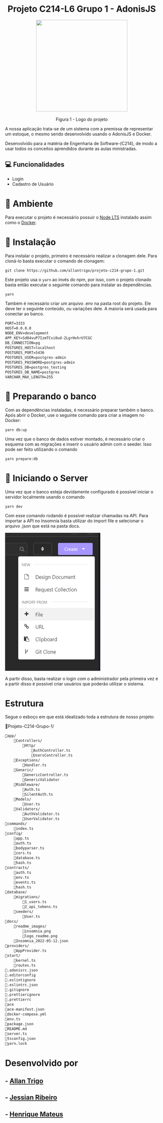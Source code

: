 <h1 align="center">Projeto C214-L6 Grupo 1 - AdonisJS</h1> 

<p align="center">
<img src="https://github.com/allantrigo/projeto-c214-grupo-1/tree/master/docs/readme_images/logo_readme.png" height="300" width="300" >
</p>
<p align="center">Figura 1 - Logo do projeto</p>

A nossa aplicação trata-se de um sistema com a premissa de representar um estoque, o mesmo sendo desenvolvido usando o AdonisJS e Docker.

Desenvolvido para a matéria de Engenharia de Software-(C214), de modo a usar todos os conceitos aprendidos durante as aulas ministradas.

## 💻 Funcionalidades
- Login
- Cadastro de Usuário

# 🌳 Ambiente
Para executar o projeto é necessário possuir o [Node LTS](https://nodejs.org/en/download/) instalado assim como o [Docker](https://docs.docker.com/desktop/windows/install/).

# 🔧 Instalação
Para instalar o projeto, primeiro é necessário realizar a clonagem dele. Para cloná-lo basta executar o comando de clonagem:
```
git clone https://github.com/allantrigo/projeto-c214-grupo-1.git
```

Este projeto usa o ```yarn``` ao invés do npm, por isso, com o projeto clonado basta então executar o seguinte comando para instalar as dependências.
```
yarn
```

Também é necessário criar um arquivo .env na pasta root do projeto. Ele deve ter o seguinte conteúdo, ou variações dele. A maioria será usada para conectar ao banco.
```
PORT=3333
HOST=0.0.0.0
NODE_ENV=development
APP_KEY=Sd84vuP7IzmTCvi0ud-2LgrHvhrU7CGC
DB_CONNECTION=pg
POSTGRES_HOST=localhost
POSTGRES_PORT=5436
POSTGRES_USER=postgres-admin
POSTGRES_PASSWORD=postgres-admin
POSTGRES_DB=postgres_testing
POSTGRES_DB_NAME=postgres
VARCHAR_MAX_LENGTH=255
```

# 🔨 Preparando o banco
Com as dependências instaladas, é necessário preparar também o banco. Após abrir o Docker, use o seguinte comando para criar a imagem no Docker:
```
yarn db:up
```

Uma vez que o banco de dados estiver montado, é necessário criar o esquema com as migrações e inserir o usuário admin com o seeder. Isso pode ser feito utilizando o comando

```
yarn prepare:db
```

# 🚀 Iniciando o Server
Uma vez que o banco esteja devidamente configurado é possível iniciar o servidor localmente usando o comando
```
yarn dev
```

Com esse comando rodando é possível realizar chamadas na API. Para importar a API no Insomnia basta utilizar do import file e selecionar o arquivo .json que está na pasta docs.

![](/docs/readme_images/insomnia.png)

A partir disso, basta realizar o login com o administrador pela primeira vez e a partir disso é possível criar usuários que poderão utilizar o sistema.

# Estrutura
Segue o esboço em que está idealizado toda a estrutura de nosso projeto:

📂Projeto-C214-Grupo-1/

    📂app/
        📂Controllers/
            📂Http/
                📄AuthController.ts
                📄UsersController.ts
        📂Exceptions/
            📄Handler.ts
        📂Generic/
            📄GenericController.ts
            📄GenericValidator
        📂Middleware/
            📄Auth.ts
            📄SilentAuth.ts
        📂Models/
            📄User.ts
        📂Validators/
            📄AuthValidator.ts
            📄UserValidator.ts
    📂commands/
        📄index.ts
    📂config/
        📄app.ts
        📄auth.ts
        📄bodyparser.ts
        📄cors.ts
        📄database.ts
        📄hash.ts
    📂contracts/
        📄auth.ts
        📄env.ts
        📄events.ts
        📄hash.ts
    📂database/
        📂migrations/
            📄1_users.ts
            📄2_api_tokens.ts
        📂seeders/
            📄User.ts
    📂docs/
        📂readme_images/
            📄insomnia.png
            📄logo_readme.png
        📄Insomnia_2022-05-12.json
    📂providers/
        📄AppProvider.ts
    📂start/
        📄kernel.ts
        📄routes.ts
    📄.adonisrc.json
    📄.editorconfig
    📄.eslintignore
    📄.eslintrc.json
    📄.gitignore
    📄.prettierignore
    📄.prettierrc
    📄ace
    📄ace-manifest.json
    📄docker-compose.yml
    📄env.ts
    📄package.json
    📄README.md
    📄server.ts
    📄tsconfig.json
    📄yarn.lock


# Desenvolvido por
## - [Allan Trigo](https://github.com/allantrigo/)
## - [Jessian Ribeiro](https://github.com/JessianCRB)
## - [Henrique Mateus](https://github.com/HenriqueMAlves)


